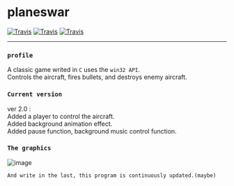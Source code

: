 # planeswar
[![Travis](https://img.shields.io/badge/Language-C-brightgreen.svg)]()
[![Travis](https://img.shields.io/badge/Version-2.0-yellow.svg)]()
[![Travis](https://img.shields.io/badge/Status-To%20complete-orange.svg)]()
  
  ---  
  
### `profile`
A classic game writed in `C` uses the `win32 API`.  
Controls the aircraft, fires bullets, and destroys enemy aircraft.  
    
   
### `Current version`
ver 2.0 :   
Added a player to control the aircraft.  
Added background animation effect.  
Added pause function, background music control function.  
  
  
### `The graphics`
![image](https://github.com/Joezeo/planeswar/blob/master/gif/GIF.gif)


`And write in the last, this program is continuously updated.(maybe)`
